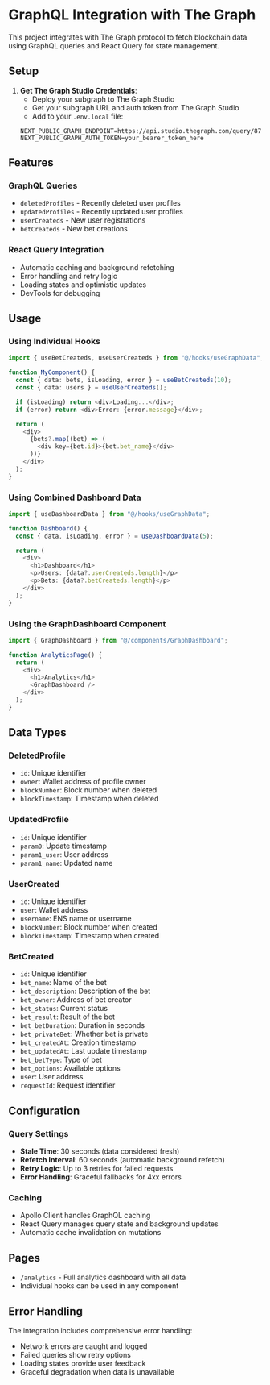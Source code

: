 # GraphQL Integration with The Graph

This project integrates with The Graph protocol to fetch blockchain data using GraphQL queries and React Query for state management.

## Setup

1. **Get The Graph Studio Credentials**:
   - Deploy your subgraph to The Graph Studio
   - Get your subgraph URL and auth token from The Graph Studio
   - Add to your `.env.local` file:
   ```
   NEXT_PUBLIC_GRAPH_ENDPOINT=https://api.studio.thegraph.com/query/87766/mevsyou/version/latest
   NEXT_PUBLIC_GRAPH_AUTH_TOKEN=your_bearer_token_here
   ```

## Features

### GraphQL Queries

- `deletedProfiles` - Recently deleted user profiles
- `updatedProfiles` - Recently updated user profiles
- `userCreateds` - New user registrations
- `betCreateds` - New bet creations

### React Query Integration

- Automatic caching and background refetching
- Error handling and retry logic
- Loading states and optimistic updates
- DevTools for debugging

## Usage

### Using Individual Hooks

```typescript
import { useBetCreateds, useUserCreateds } from "@/hooks/useGraphData";

function MyComponent() {
  const { data: bets, isLoading, error } = useBetCreateds(10);
  const { data: users } = useUserCreateds();

  if (isLoading) return <div>Loading...</div>;
  if (error) return <div>Error: {error.message}</div>;

  return (
    <div>
      {bets?.map((bet) => (
        <div key={bet.id}>{bet.bet_name}</div>
      ))}
    </div>
  );
}
```

### Using Combined Dashboard Data

```typescript
import { useDashboardData } from "@/hooks/useGraphData";

function Dashboard() {
  const { data, isLoading, error } = useDashboardData(5);

  return (
    <div>
      <h1>Dashboard</h1>
      <p>Users: {data?.userCreateds.length}</p>
      <p>Bets: {data?.betCreateds.length}</p>
    </div>
  );
}
```

### Using the GraphDashboard Component

```typescript
import { GraphDashboard } from "@/components/GraphDashboard";

function AnalyticsPage() {
  return (
    <div>
      <h1>Analytics</h1>
      <GraphDashboard />
    </div>
  );
}
```

## Data Types

### DeletedProfile

- `id`: Unique identifier
- `owner`: Wallet address of profile owner
- `blockNumber`: Block number when deleted
- `blockTimestamp`: Timestamp when deleted

### UpdatedProfile

- `id`: Unique identifier
- `param0`: Update timestamp
- `param1_user`: User address
- `param1_name`: Updated name

### UserCreated

- `id`: Unique identifier
- `user`: Wallet address
- `username`: ENS name or username
- `blockNumber`: Block number when created
- `blockTimestamp`: Timestamp when created

### BetCreated

- `id`: Unique identifier
- `bet_name`: Name of the bet
- `bet_description`: Description of the bet
- `bet_owner`: Address of bet creator
- `bet_status`: Current status
- `bet_result`: Result of the bet
- `bet_betDuration`: Duration in seconds
- `bet_privateBet`: Whether bet is private
- `bet_createdAt`: Creation timestamp
- `bet_updatedAt`: Last update timestamp
- `bet_betType`: Type of bet
- `bet_options`: Available options
- `user`: User address
- `requestId`: Request identifier

## Configuration

### Query Settings

- **Stale Time**: 30 seconds (data considered fresh)
- **Refetch Interval**: 60 seconds (automatic background refetch)
- **Retry Logic**: Up to 3 retries for failed requests
- **Error Handling**: Graceful fallbacks for 4xx errors

### Caching

- Apollo Client handles GraphQL caching
- React Query manages query state and background updates
- Automatic cache invalidation on mutations

## Pages

- `/analytics` - Full analytics dashboard with all data
- Individual hooks can be used in any component

## Error Handling

The integration includes comprehensive error handling:

- Network errors are caught and logged
- Failed queries show retry options
- Loading states provide user feedback
- Graceful degradation when data is unavailable

